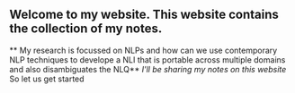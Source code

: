 ## Welcome to my website. This website contains the collection of my notes.

** My research is focussed on NLPs and how can we use contemporary NLP techniques to develope a NLI that is portable across multiple domains and also disambiguates the NLQ**
_I'll be sharing my notes on this website_
So let us get started

